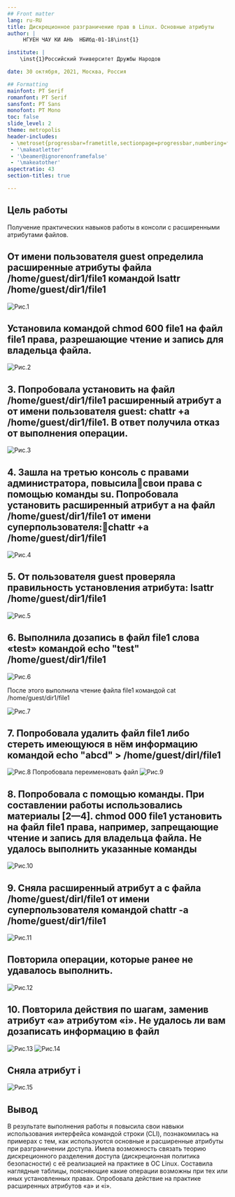 ```yaml
---
## Front matter
lang: ru-RU
title: Дискреционное разграничение прав в Linux. Основные атрибуты
author: |
	 НГУЕН ЧАУ КИ АНЬ  НБИбд-01-18\inst{1}

institute: |
	\inst{1}Российский Университет Дружбы Народов

date: 30 октября, 2021, Москва, Россия

## Formatting
mainfont: PT Serif
romanfont: PT Serif
sansfont: PT Sans
monofont: PT Mono
toc: false
slide_level: 2
theme: metropolis
header-includes: 
 - \metroset{progressbar=frametitle,sectionpage=progressbar,numbering=fraction}
 - '\makeatletter'
 - '\beamer@ignorenonframefalse'
 - '\makeatother'
aspectratio: 43
section-titles: true

---
```


## Цель работы

Получение практических навыков работы в консоли с расширенными атрибутами файлов.

##  От имени пользователя guest определила расширенные атрибуты файла /home/guest/dir1/file1 командой lsattr /home/guest/dir1/file1

![Рис.1](image/001.png)

## Установила командой chmod 600 file1 на файл file1 права, разрешающие чтение и запись для владельца файла.


![Рис.2](image/002.png)

## 3. Попробовала установить на файл /home/guest/dir1/file1 расширенный атрибут a от имени пользователя guest: chattr +a /home/guest/dir1/file1. В ответ получила отказ от выполнения операции.

![Рис.3](image/003.png)

## 4. Зашла на третью консоль с правами администратора, повысиласвои права с помощью команды su. Попробовала установить расширенный атрибут a на файл /home/guest/dir1/file1 от имени суперпользователя:chattr +a /home/guest/dir1/file1

![Рис.4](image/004.png)

## 5. От пользователя guest проверяла правильность установления атрибута: lsattr /home/guest/dir1/file1

![Рис.5](image/005.png)

## 6. Выполнила дозапись в файл file1 слова «test» командой echo "test" /home/guest/dir1/file1

![Рис.6](image/006.png)

После этого выполнила чтение файла file1 командой cat /home/guest/dir1/file1

![Рис.7](image/007.png)

## 7. Попробовала удалить файл file1 либо стереть имеющуюся в нём информацию командой echo "abcd" > /home/guest/dirl/file1
![Рис.8](image/008.png)
Попробовала переименовать файл
![Рис.9](image/009.png)

## 8. Попробовала с помощью команды. При составлении работы использовались материалы [2—4]. chmod 000 file1 установить на файл file1 права, например, запрещающие чтение и запись для владельца файла. Не удалось выполнить указанные команды
![Рис.10](image/010.png)

##  9. Сняла расширенный атрибут a с файла /home/guest/dirl/file1 от имени суперпользователя командой chattr -a /home/guest/dir1/file1
![Рис.11](image/011.png)

## Повторила операции, которые ранее не удавалось выполнить.
![Рис.12](image/012.png)

## 10. Повторила действия по шагам, заменив атрибут «a» атрибутом «i». Не удалось ли вам дозаписать информацию в файл

![Рис.13](image/013.png)
![Рис.14](image/014.png)

## Сняла атрибут i
![Рис.15](image/015.png)

## Вывод

В результате выполнения работы я повысила свои навыки использования интерфейса командой строки (CLI), познакомилась на примерах с тем,
как используются основные и расширенные атрибуты при разграничении
доступа. Имела возможность связать теорию дискреционного разделения
доступа (дискреционная политика безопасности) с её реализацией на практике в ОС Linux. Составила наглядные таблицы, поясняющие какие операции возможны при тех или иных установленных правах. Опробовала действие на практике расширенных атрибутов «а» и «i».
